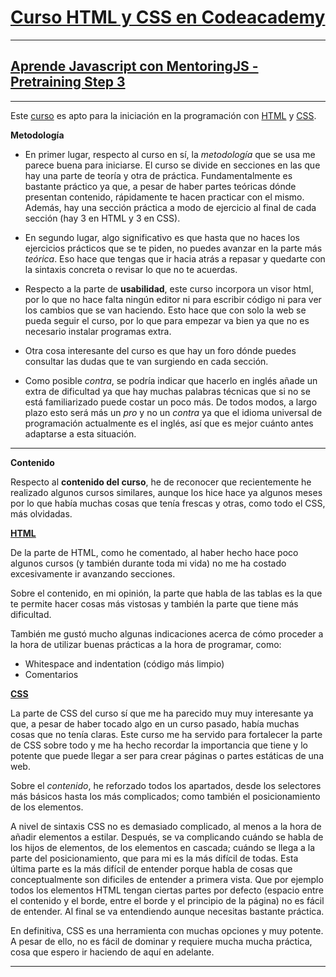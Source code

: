 # **[Curso HTML y CSS en Codeacademy](https://www.codecademy.com/en/tracks/web)**
-----
## [**Aprende Javascript con MentoringJS - Pretraining Step 3**](http://MentoringJS.com)

----

Este [curso](https://www.codecademy.com/en/tracks/web) es apto para la iniciación en la programación con [HTML](https://developer.mozilla.org/es/docs/Web/HTML) y [CSS](https://developer.mozilla.org/es/docs/Web/CSS).

**Metodología**

+ En primer lugar, respecto al curso en sí, la _metodología_ que se usa me parece buena para iniciarse. El curso se divide en secciones en las que hay una parte de teoría y otra de práctica. Fundamentalmente es bastante práctico ya que, a pesar de haber partes teóricas dónde presentan contenido, rápidamente te hacen practicar con el mismo. Además, hay una sección práctica a modo de ejercicio al final de cada sección (hay 3 en HTML y 3 en CSS).

+ En segundo lugar, algo significativo es que hasta que no haces los ejercicios prácticos que se te piden, no puedes avanzar en la parte más _teórica_. Eso hace que tengas que ir hacia atrás a repasar y quedarte con la sintaxis concreta o revisar lo que no te acuerdas.

+ Respecto a la parte de **usabilidad**, este curso incorpora un visor html, por lo que no hace falta ningún editor ni para escribir código ni para ver los cambios que se van haciendo. Esto hace que con solo la web se pueda seguir el curso, por lo que para empezar va bien ya que no es necesario instalar programas extra.

+ Otra cosa interesante del curso es que hay un foro dónde puedes consultar las dudas que te van surgiendo en cada sección.

+ Como posible _contra_, se podría indicar que hacerlo en inglés añade un extra de dificultad ya que hay muchas palabras técnicas que si no se está familiarizado puede costar un poco más. De todos modos, a largo plazo esto será más un _pro_ y no un _contra_ ya que el idioma universal de programación actualmente es el inglés, así que es mejor cuánto antes adaptarse a esta situación.

---

**Contenido**

Respecto al **contenido del curso**, he de reconocer que recientemente he realizado algunos cursos similares, aunque los hice hace ya algunos meses por lo que había muchas cosas que tenía frescas y otras, como todo el CSS, más olvidadas.

**[HTML](https://developer.mozilla.org/es/docs/Web/HTML)**

De la parte de HTML, como he comentado, al haber hecho hace poco algunos cursos (y también durante toda mi vida) no me ha costado excesivamente ir avanzando secciones.

Sobre el contenido, en mi opinión, la parte que habla de las tablas es la que te permite hacer cosas más vistosas y también la parte que tiene más dificultad.

También me gustó mucho algunas indicaciones acerca de cómo proceder a la hora de utilizar buenas prácticas a la hora de programar, como:

- Whitespace and indentation (código más limpio)
- Comentarios

**[CSS](https://developer.mozilla.org/es/docs/Web/CSS)**

La parte de CSS del curso sí que me ha parecido muy muy interesante ya que, a pesar de haber tocado algo en un curso pasado, había muchas cosas que no tenía claras. Este curso me ha servido para fortalecer la parte de CSS sobre todo y me ha hecho recordar la importancia que tiene y lo potente que puede llegar a ser para crear páginas o partes estáticas de una web.

Sobre el _contenido_, he reforzado todos los apartados, desde los selectores más básicos hasta los más complicados; como también el posicionamiento de los elementos.

A nivel de sintaxis CSS no es demasiado complicado, al menos a la hora de añadir elementos a estilar. Después, se va complicando cuándo se habla de los hijos de elementos, de los elementos en cascada; cuándo se llega a la parte del posicionamiento, que para mi es la más difícil de todas. Esta última parte es la más difícil de entender porque habla de cosas que conceptualmente son dificiles de entender a primera vista. Que por ejemplo todos los elementos HTML tengan ciertas partes por defecto (espacio entre el contenido y el borde, entre el borde y el principio de la página) no es fácil de entender. Al final se va entendiendo aunque necesitas bastante práctica.

En definitiva, CSS es una herramienta con muchas opciones y muy potente. A pesar de ello, no es fácil de dominar y requiere mucha mucha práctica, cosa que espero ir haciendo de aquí en adelante.

---
